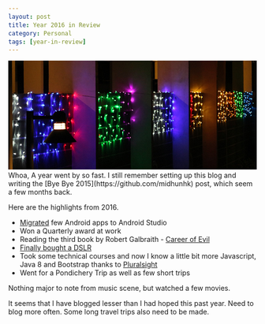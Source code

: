 ```yaml
---
layout: post
title: Year 2016 in Review
category: Personal
tags: [year-in-review]
---
```

<div class="featured">
  <img alt="christmas lights" src="/public/images/2016/12/christmas_lights.jpg" />
</div>
Whoa, A year went by so fast. I still remember setting up this blog and writing the [Bye Bye 2015](https://github.com/midhunhk) post, which seem a few months back.

Here are the highlights from 2016.

* [Migrated](https://github.com/midhunhk) few Android apps to Android Studio
* Won a Quarterly award at work
* Reading the third book by Robert Galbraith - [Career of Evil](https://www.amazon.co.uk/Career-Cormoran-Strike-Robert-Galbraith/dp/0751562270)
* [Finally bought a DSLR](http://midhunhk.github.io/2016/12/18/first-dslr/)
* Took some technical courses and now I know a little bit more Javascript, Java 8 and Bootstrap thanks to [Pluralsight](https://www.pluralsight.com/)
* Went for a Pondichery Trip as well as few short trips

Nothing major to note from music scene, but watched a few movies.

It seems that I have blogged lesser than I had hoped this past year. Need to blog more often. Some long travel trips also need to be made.
